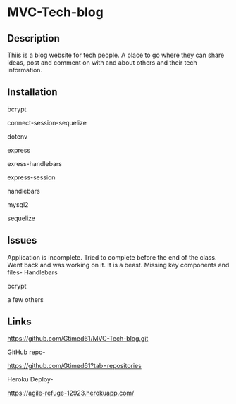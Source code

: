 # MVC-Tech-blog

## Description

Thiis is a blog website for tech people. A place to go where they can share ideas, post and comment on with and about others and their tech information.

## Installation

bcrypt

connect-session-sequelize

dotenv

express

exress-handlebars

express-session

handlebars

mysql2

sequelize


## Issues

Application is incomplete.  Tried to complete before the end of the class. Went back and was working on it.  It is a beast.  Missing key components and files-
Handlebars

bcrypt

a few others

## Links

https://github.com/Gtimed61/MVC-Tech-blog.git

GitHub repo-

https://github.com/Gtimed61?tab=repositories

Heroku Deploy-

https://agile-refuge-12923.herokuapp.com/
